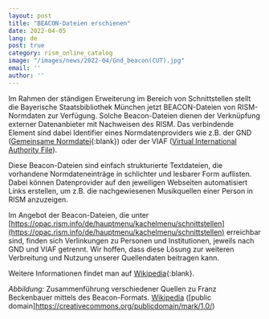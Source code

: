 ```yaml
---
layout: post
title: "BEACON-Dateien erschienen"
date: 2022-04-05
lang: de
post: true
category: rism_online_catalog
image: "/images/news/2022-04/Gnd_beacon(CUT).jpg"
email: ''
author: ''
---
```


Im Rahmen der ständigen Erweiterung im Bereich von Schnittstellen stellt die Bayerische Staatsbibliothek München jetzt BEACON-Dateien von RISM-Normdaten zur Verfügung. Solche Beacon-Dateien dienen der Verknüpfung externer Datenanbieter mit Nachweisen des RISM. Das verbindende Element sind dabei Identifier eines Normdatenproviders wie z.B. der GND ([Gemeinsame Normdatei](https://www.dnb.de/DE/Professionell/Standardisierung/GND/gnd_node.html){:blank}) oder der VIAF ([Virtual International Authority File](https://viaf.org/{:blank})).

Diese Beacon-Dateien sind einfach strukturierte Textdateien, die vorhandene Normdateneinträge in schlichter und lesbarer Form auflisten. Dabei können Datenprovider auf den jeweiligen Webseiten automatisiert Links erstellen, um z.B. die nachgewiesenen Musikquellen einer Person in RISM anzuzeigen. 

Im Angebot der Beacon-Dateien, die unter [https://opac.rism.info/de/hauptmenu/kachelmenu/schnittstellen](https://opac.rism.info/de/hauptmenu/kachelmenu/schnittstellen) erreichbar sind, finden sich Verlinkungen zu Personen und Institutionen, jeweils nach GND und VIAF getrennt. Wir hoffen, dass diese Lösung zur weiteren Verbreitung und Nutzung unserer Quellendaten beitragen kann. 

Weitere Informationen findet man auf [Wikipedia](https://de.wikipedia.org/wiki/Wikipedia:BEACON){:blank}.

_Abbildung:_ Zusammenführung verschiedener Quellen zu Franz Beckenbauer mittels des Beacon-Formats. [Wikipedia](https://de.m.wikipedia.org/wiki/Gemeinsame_Normdatei#/media/Datei%3AGnd_beacon.jpg) ([public domain]https://creativecommons.org/publicdomain/mark/1.0/)

